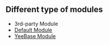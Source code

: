 ## Different type of modules
* 3rd-party Module
* [Default Module](Default-Modules)
* [YeeBase Module](YeeBase-Modules)